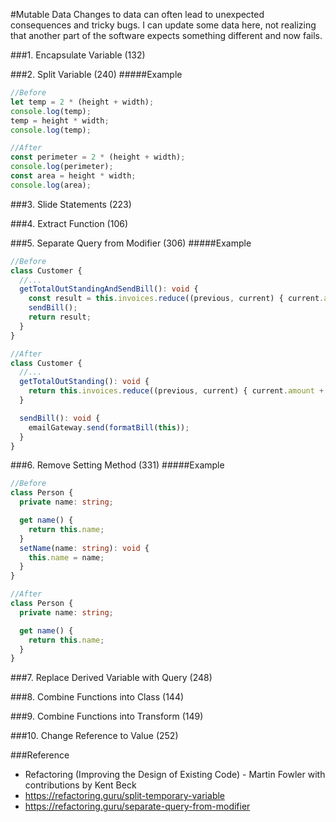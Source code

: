 #Mutable Data
Changes to data can often lead to unexpected consequences and tricky bugs. I can update some data here, not realizing that another part of the software expects something different and now fails.

###1. Encapsulate Variable (132)

###2. Split Variable (240)
#####Example
```typescript
//Before
let temp = 2 * (height + width);
console.log(temp);
temp = height * width;
console.log(temp);

//After
const perimeter = 2 * (height + width);
console.log(perimeter);
const area = height * width;
console.log(area);
```

###3. Slide Statements (223)

###4. Extract Function (106)

###5. Separate Query from Modifier (306)
#####Example
```typescript
//Before
class Customer {
  //...
  getTotalOutStandingAndSendBill(): void {
    const result = this.invoices.reduce((previous, current) { current.amount + total }, 0);
    sendBill();
    return result;
  }
}

//After
class Customer {
  //...
  getTotalOutStanding(): void {
    return this.invoices.reduce((previous, current) { current.amount + total }, 0);
  }

  sendBill(): void {
    emailGateway.send(formatBill(this));
  }
}
```

###6. Remove Setting Method (331)
#####Example
```typescript
//Before
class Person {
  private name: string;

  get name() {
    return this.name;
  }
  setName(name: string): void {
    this.name = name;
  }
}

//After
class Person {
  private name: string;

  get name() {
    return this.name;
  }
}
```

###7. Replace Derived Variable with Query (248)

###8. Combine Functions into Class (144)

###9. Combine Functions into Transform (149)

###10. Change Reference to Value (252)

###Reference
- Refactoring (Improving the Design of Existing Code) - Martin Fowler with contributions by Kent Beck
- https://refactoring.guru/split-temporary-variable
- https://refactoring.guru/separate-query-from-modifier

